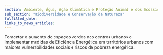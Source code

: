 ```yaml
---
section: Ambiente, Água, Ação Climática e Proteção Animal e dos Ecossistemas
sub_section: "Biodiversidade e Conservação da Natureza"
fulfilled_date:
links_to_news_articles:
---
```


Fomentar o aumento de espaços verdes nos centros urbanos e implementar medidas de Eficiência Energética em territórios urbanos com maiores vulnerabilidades sociais e riscos de pobreza energética.